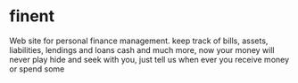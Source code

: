 # finent
Web site for personal finance management. keep track of bills, assets, liabilities, lendings and loans cash and much more, now your money will never play hide and seek with you, just tell us when ever you receive money or spend some
